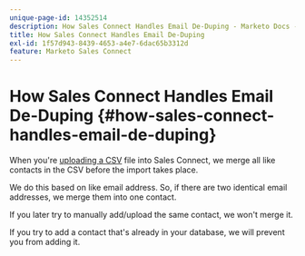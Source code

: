 ```yaml
---
unique-page-id: 14352514
description: How Sales Connect Handles Email De-Duping - Marketo Docs - Product Documentation
title: How Sales Connect Handles Email De-Duping
exl-id: 1f57d943-8439-4653-a4e7-6dac65b3312d
feature: Marketo Sales Connect
---
```

# How Sales Connect Handles Email De-Duping {#how-sales-connect-handles-email-de-duping}

When you're [uploading a CSV](/help/marketo/product-docs/marketo-sales-connect/people/managing-contacts/import-contacts-via-csv.md) file into Sales Connect, we merge all like contacts in the CSV before the import takes place.

We do this based on like email address. So, if there are two identical email addresses, we merge them into one contact.

If you later try to manually add/upload the same contact, we won't merge it.

If you try to add a contact that's already in your database, we will prevent you from adding it.
